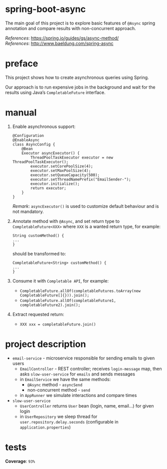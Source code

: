 # spring-boot-async
The main goal of this project is to explore basic features of `@Async` 
spring annotation and compare results with non-concurrent approach.

_References_: https://spring.io/guides/gs/async-method/  
_References_: http://www.baeldung.com/spring-async

# preface
This project shows how to create asynchronous queries using Spring.

Our approach is to run expensive jobs in the background and wait 
for the results using Java’s `CompletableFuture` interface.

# manual
1. Enable asynchronous support:
    ```
    @Configuration
    @EnableAsync
    class AsyncConfig {
        @Bean
        Executor asyncExecutor() {
            ThreadPoolTaskExecutor executor = new ThreadPoolTaskExecutor();
            executor.setCorePoolSize(4);
            executor.setMaxPoolSize(4);
            executor.setQueueCapacity(500);
            executor.setThreadNamePrefix("EmailSender-");
            executor.initialize();
            return executor;
        }
    }
    ```
    _Remark_: `asyncExecutor()` is used to customize default behaviour
    and is not mandatory.
1. Annotate method with `@Async`, and set return type to `CompletableFuture<XXX>`
    where `XXX` is a wanted return type, for example:
    ```
    String customMethod() {
    ...
    }
    ```
    should be transformed to:
    ```
    CompletableFuture<String> customMethod() {
    ...
    }    
    ```
1. Consume it with `Completable API`, for example:
    * `CompletableFuture.allOf(completableFutures.toArray(new CompletableFuture[]{})).join();`
    * `CompletableFuture.allOf(completableFuture1, completableFuture2).join();`

1. Extract requested return:
    * `XXX xxx = completableFuture.join()`

# project description
* `email-service` - microservice responsible for sending emails to given
    users
    * `EmailController` - REST controller; receives `login-message` map,
    then asks `slow-user-service` for `emails` and sends messages
    * in `EmailService` we have the same methods:
        * `@Async` method - `asyncSend`
        * non-concurrent method - `send`
    * in `AppRunner` we simulate interactions and compare times
* `slow-user-service`
    * `UserController` returns `User` bean (login, name, email...)
    for given login
    * in `UserRepository` we sleep thread for `user.repository.delay.seconds`
    (configurable in `application.properties`)

# tests
**Coverage**: `93%`